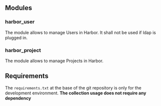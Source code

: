## Modules

### harbor_user

The module allows to manage Users in Harbor. It shall not be used if ldap is plugged in.

### harbor_project

The module allows to manage Projects in Harbor.

## Requirements

The `requirements.txt` at the base of the git repository is only for the development environment.
**The collection usage does not require any dependency**
